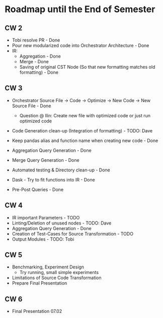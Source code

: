 # Roadmap until the End of Semester

## CW 2

- Tobi resolve PR - Done
- Pour new modularized code into Orchestrator Architecture - Done
- IR:
  - Aggregation - Done
  - Merge - Done
  - Saving of original CST Node (So that new formatting matches old formatting) - Done

## CW 3

- Orchestrator Source File -> Code -> Optimize -> New Code -> New Source File - Done
  - Question @ Ilin: Create new file with optimized code or just run optimized code

- Code Generation clean-up (Integration of formatting) - TODO: Dave
- Keep pandas alias and function name when creating new code - Done
- Aggregation Query Generation - Done
- Merge Query Generation - Done
- Automated testing & Directory clean-up - Done
- Dask - Try to fit functions into IR - Done
- Pre-Post Queries - Done

## CW 4

- IR important Parameters - TODO
- Linting/Deletion of unused nodes - TODO: Dave
- Aggregation Query Generation - Done
- Creation of Test-Cases for Source Transformation - TODO
- Output Modules - TODO: Tobi

## CW 5

- Benchmarking, Experiment Design
  - Try running, small simple experiments
- Limitations of Source Code Transformation
- Prepare Final Presentation

## CW 6

- Final Presentation 07.02
